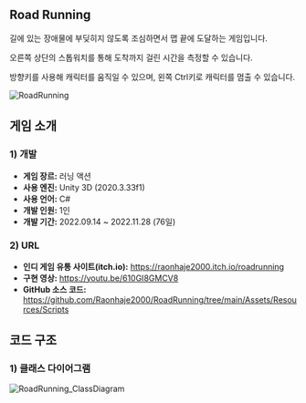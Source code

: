 ## Road Running

길에 있는 장애물에 부딪히지 않도록 조심하면서 맵 끝에 도달하는 게임입니다.

오른쪽 상단의 스톱워치를 통해 도착까지 걸린 시간을 측정할 수 있습니다.

방향키를 사용해 캐릭터를 움직일 수 있으며, 왼쪽 Ctrl키로 캐릭터를 멈출 수 있습니다.


![RoadRunning](https://github.com/Raonhaje2000/RoadRunning/assets/81238355/67e820b4-0f10-461a-9eb8-931e0644ee78)

## 게임 소개

### 1) 개발
+ **게임 장르:** 러닝 액션
+ **사용 엔진:** Unity 3D (2020.3.33f1)
+ **사용 언어:** C#
+ **개발 인원:** 1인
+ **개발 기간:** 2022.09.14 ~ 2022.11.28 (76일)

### 2) URL
+ **인디 게임 유통 사이트(itch.io):** https://raonhaje2000.itch.io/roadrunning
+ **구현 영상:** https://youtu.be/610GI8GMCV8
+ **GitHub 소스 코드:** https://github.com/Raonhaje2000/RoadRunning/tree/main/Assets/Resources/Scripts

## 코드 구조

### 1) 클래스 다이어그램
  
![RoadRunning_ClassDiagram](https://github.com/Raonhaje2000/RoadRunning/assets/81238355/534d0a4f-d855-4d19-a467-90e11ffe932e)
